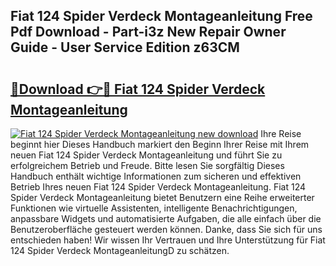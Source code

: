 ## Fiat 124 Spider Verdeck Montageanleitung Free Pdf Download - Part-i3z New Repair Owner Guide - User Service Edition z63CM

# <h2><a href="http://df6zup.blite.top/?on=Fiat+124+Spider+Verdeck+Montageanleitung">🔗Download 👉🔴 Fiat 124 Spider Verdeck Montageanleitung</a></h2>

[![Fiat 124 Spider Verdeck Montageanleitung new download](https://i.imgur.com/lujVjoI.png)](http://df6zup.blite.top/?on=Fiat+124+Spider+Verdeck+Montageanleitung)
Ihre Reise beginnt hier Dieses Handbuch markiert den Beginn Ihrer Reise mit Ihrem neuen Fiat 124 Spider Verdeck Montageanleitung und führt Sie zu erfolgreichem Betrieb und Freude. Bitte lesen Sie sorgfältig Dieses Handbuch enthält wichtige Informationen zum sicheren und effektiven Betrieb Ihres neuen Fiat 124 Spider Verdeck Montageanleitung. Fiat 124 Spider Verdeck Montageanleitung bietet Benutzern eine Reihe erweiterter Funktionen wie virtuelle Assistenten, intelligente Benachrichtigungen, anpassbare Widgets und automatisierte Aufgaben, die alle einfach über die Benutzeroberfläche gesteuert werden können. Danke, dass Sie sich für uns entschieden haben! Wir wissen Ihr Vertrauen und Ihre Unterstützung für Fiat 124 Spider Verdeck MontageanleitungD zu schätzen.
